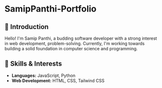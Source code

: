 # SamipPanthi-Portfolio

## 👋 Introduction
Hello! I'm Samip Panthi, a budding software developer with a strong interest in web development, problem-solving. Currently, I'm working towards building a solid foundation in computer science and programming.

## 🌱 Skills & Interests
- **Languages:** JavaScript, Python
- **Web Development:** HTML, CSS, Tailwind CSS
